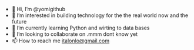 - 👋 Hi, I’m @yomigithub
- 👀 I’m interested in building technology for the the real world now and the future
- 🌱 I’m currently learning Python and wirting to data bases 
- 💞️ I’m looking to collaborate on .mmm dont know yet 
- 📫 How to reach me italonlo@gmail.com

<!---
yomigithub/yomigithub is a ✨ special ✨ repository because its `README.md` (this file) appears on your GitHub profile.
You can click the Preview link to take a look at your changes.
--->
